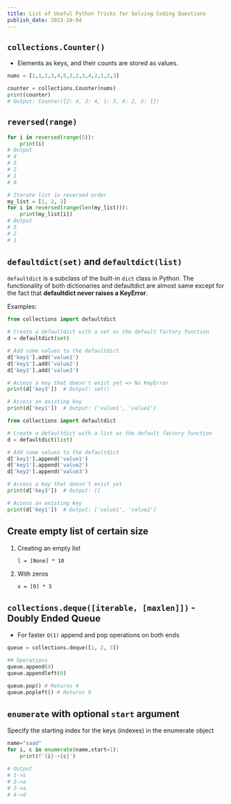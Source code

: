 ```yaml
---
title: List of Useful Python Tricks for Solving Coding Questions
publish_date: 2023-10-04
---
```


## `collections.Counter()`

-   Elements as keys, and their counts are stored as values.

```python
nums = [1,1,2,3,4,5,3,2,3,4,2,1,2,3]

counter = collections.Counter(nums)
print(counter)
# Output: Counter({2: 4, 3: 4, 1: 3, 4: 2, 5: 1})
```

## `reversed(range)`

```python
for i in reversed(range(5)):
    print(i)
# Output
# 4
# 3
# 2
# 1
# 0

# Iterate list in reversed order
my_list = [1, 2, 3]
for i in reversed(range(len(my_list))):
    print(my_list[i])
# Output
# 3
# 2
# 1
```

## `defaultdict(set)` and `defaultdict(list)`

`defaultdict` is a subclass of the built-in `dict` class in Python.
The functionality of both dictionaries and defaultdict are almost same except for the fact that **defaultdict never raises a KeyError**.

Examples:

```python
from collections import defaultdict

# Create a defaultdict with a set as the default factory function
d = defaultdict(set)

# Add some values to the defaultdict
d['key1'].add('value1')
d['key1'].add('value2')
d['key2'].add('value3')

# Access a key that doesn't exist yet => No KeyError
print(d['key3'])  # Output: set()

# Access an existing key
print(d['key1'])  # Output: {'value1', 'value2'}
```

```python
from collections import defaultdict

# Create a defaultdict with a list as the default factory function
d = defaultdict(list)

# Add some values to the defaultdict
d['key1'].append('value1')
d['key1'].append('value2')
d['key2'].append('value3')

# Access a key that doesn't exist yet
print(d['key3'])  # Output: []

# Access an existing key
print(d['key1'])  # Output: ['value1', 'value2']
```

## Create empty list of certain size

1. Creating an empty list

    `l = [None] * 10`

2. With zeros

    `x = [0] * 5`

## `collections.deque([iterable, [maxlen]])` - Doubly Ended Queue

-   For faster `O(1)` append and pop operations on both ends

```python
queue = collections.deque([1, 2, 3])

## Operations
queue.append(4)
queue.appendleft(0)

queue.pop() # Returns 4
queue.popleft() # Returns 0
```

## `enumerate` with optional `start` argument

Specify the starting index for the keys (indexes) in the enumerate object

```python
name="saad"
for i, c in enumerate(name,start=1):
    print(f'{i}->{c}')

# Output
# 1->s
# 2->a
# 3->a
# 4->d
```
